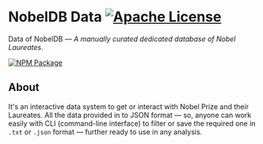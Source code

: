 # NobelDB Data [![Apache License](https://img.shields.io/badge/license-Apache-blue.svg)](https://github.com/NobelDB/NobelDB-Data/blob/master/LICENSE)
Data of NobelDB — _A manually curated dedicated database of Nobel Laureates_.

[![NPM Package](https://nodei.co/npm/nobeldb-data.png?downloads=true&downloadRank=true&stars=true)](https://nodei.co/npm/nobeldb-data/)

## About
It's an interactive data system to get or interact with Nobel Prize and their Laureates. All the data provided in to JSON format — so, anyone can work easily with CLI (command-line interface) to filter or save the required one in `.txt` or `.json` format — further ready to use in any analysis.
